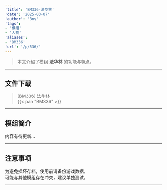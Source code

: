 ```yaml
---
'title': 'BM336-法华林'
'date': '2025-03-07'
'author': 'Bny'
'tags':
- '模组'
- '人物'
'aliases':
- 'BM336'
'url': '/p/536/'
---
```


> 本文介绍了模组 **法华林** 的功能与特点。

---

## 文件下载

> [BM336] 法华林  
{{< pan "BM336" >}}  

---

## 模组简介

>  
内容有待更新...  

---

## 注意事项

>  
为避免损坏存档，使用前请备份游戏数据。  
可能与其他模组存在冲突，建议单独测试。  

---


